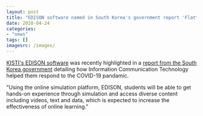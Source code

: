```yaml
---
layout: post
title: "EDISON software named in South Korea's government report 'Flattening the curve on COVID-19'"
date: 2020-04-24
categories: 
- "news"
tags: []
imagesrc: /images/
---
```


<p>
<a href="/software/edison/">KISTI's EDISON software</a> was recently highlighted in a <a
href="http://www.undp.org/content/seoul_policy_center/en/home/presscenter/articles/2019/flattening-the-curve-on-covid-19.html">report from the South
Korea government</a> detailing how Information Communication Technology helped
them respond to the COVID-19 pandamic.</p><p>"Using the online simulation platform,
EDISON, students will be able to get hands-on experience through simulation
and access diverse content including videos, text and data, which is expected
to increase the effectiveness of online learning."

</p>
